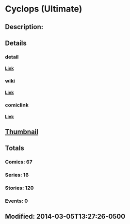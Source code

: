 # Cyclops (Ultimate)
## Description: 
## Details
### detail
#### [Link](http://marvel.com/characters/10/cyclops?utm_campaign=apiRef&utm_source=225578a89fc76f3d20fbffda5d17a88d)
### wiki
#### [Link](http://marvel.com/universe/Cyclops_(Ultimate)?utm_campaign=apiRef&utm_source=225578a89fc76f3d20fbffda5d17a88d)
### comiclink
#### [Link](http://marvel.com/comics/characters/1010918/cyclops_ultimate?utm_campaign=apiRef&utm_source=225578a89fc76f3d20fbffda5d17a88d)
## [Thumbnail](http://i.annihil.us/u/prod/marvel/i/mg/c/80/53176b8fe1dfa.jpg)
## Totals
### Comics: 67
### Series: 16
### Stories: 120
### Events: 0
## Modified: 2014-03-05T13:27:26-0500